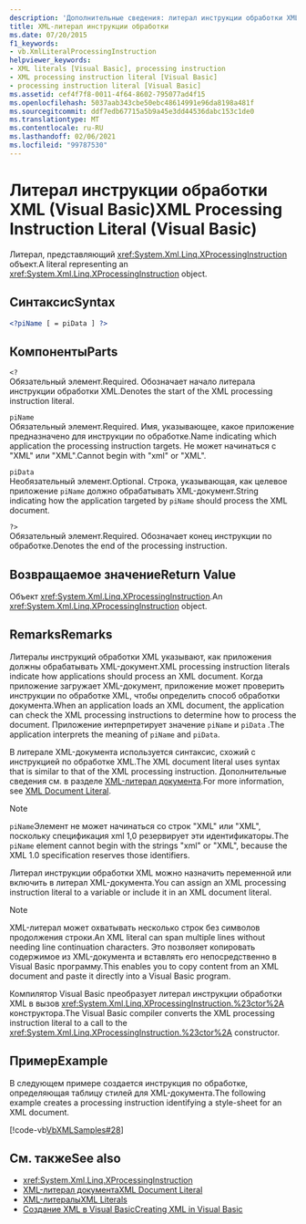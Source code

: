 ```yaml
---
description: 'Дополнительные сведения: литерал инструкции обработки XML (Visual Basic)'
title: XML-литерал инструкции обработки
ms.date: 07/20/2015
f1_keywords:
- vb.XmlLiteralProcessingInstruction
helpviewer_keywords:
- XML literals [Visual Basic], processing instruction
- XML processing instruction literal [Visual Basic]
- processing instruction literal [Visual Basic]
ms.assetid: cef4f7f8-0011-4f64-8602-795077ad4f15
ms.openlocfilehash: 5037aab343cbe50ebc48614991e96da8198a481f
ms.sourcegitcommit: ddf7edb67715a5b9a45e3dd44536dabc153c1de0
ms.translationtype: MT
ms.contentlocale: ru-RU
ms.lasthandoff: 02/06/2021
ms.locfileid: "99787530"
---
```

# <a name="xml-processing-instruction-literal-visual-basic"></a><span data-ttu-id="1e5b5-103">Литерал инструкции обработки XML (Visual Basic)</span><span class="sxs-lookup"><span data-stu-id="1e5b5-103">XML Processing Instruction Literal (Visual Basic)</span></span>

<span data-ttu-id="1e5b5-104">Литерал, представляющий <xref:System.Xml.Linq.XProcessingInstruction> объект.</span><span class="sxs-lookup"><span data-stu-id="1e5b5-104">A literal representing an <xref:System.Xml.Linq.XProcessingInstruction> object.</span></span>  
  
## <a name="syntax"></a><span data-ttu-id="1e5b5-105">Синтаксис</span><span class="sxs-lookup"><span data-stu-id="1e5b5-105">Syntax</span></span>  
  
```xml  
<?piName [ = piData ] ?>  
```  
  
## <a name="parts"></a><span data-ttu-id="1e5b5-106">Компоненты</span><span class="sxs-lookup"><span data-stu-id="1e5b5-106">Parts</span></span>  

 `<?`  
 <span data-ttu-id="1e5b5-107">Обязательный элемент.</span><span class="sxs-lookup"><span data-stu-id="1e5b5-107">Required.</span></span> <span data-ttu-id="1e5b5-108">Обозначает начало литерала инструкции обработки XML.</span><span class="sxs-lookup"><span data-stu-id="1e5b5-108">Denotes the start of the XML processing instruction literal.</span></span>  
  
 `piName`  
 <span data-ttu-id="1e5b5-109">Обязательный элемент.</span><span class="sxs-lookup"><span data-stu-id="1e5b5-109">Required.</span></span> <span data-ttu-id="1e5b5-110">Имя, указывающее, какое приложение предназначено для инструкции по обработке.</span><span class="sxs-lookup"><span data-stu-id="1e5b5-110">Name indicating which application the processing instruction targets.</span></span> <span data-ttu-id="1e5b5-111">Не может начинаться с "XML" или "XML".</span><span class="sxs-lookup"><span data-stu-id="1e5b5-111">Cannot begin with "xml" or "XML".</span></span>  
  
 `piData`  
 <span data-ttu-id="1e5b5-112">Необязательный элемент.</span><span class="sxs-lookup"><span data-stu-id="1e5b5-112">Optional.</span></span> <span data-ttu-id="1e5b5-113">Строка, указывающая, как целевое приложение `piName` должно обрабатывать XML-документ.</span><span class="sxs-lookup"><span data-stu-id="1e5b5-113">String indicating how the application targeted by `piName` should process the XML document.</span></span>  
  
 `?>`  
 <span data-ttu-id="1e5b5-114">Обязательный элемент.</span><span class="sxs-lookup"><span data-stu-id="1e5b5-114">Required.</span></span> <span data-ttu-id="1e5b5-115">Обозначает конец инструкции по обработке.</span><span class="sxs-lookup"><span data-stu-id="1e5b5-115">Denotes the end of the processing instruction.</span></span>  
  
## <a name="return-value"></a><span data-ttu-id="1e5b5-116">Возвращаемое значение</span><span class="sxs-lookup"><span data-stu-id="1e5b5-116">Return Value</span></span>  

 <span data-ttu-id="1e5b5-117">Объект <xref:System.Xml.Linq.XProcessingInstruction>.</span><span class="sxs-lookup"><span data-stu-id="1e5b5-117">An <xref:System.Xml.Linq.XProcessingInstruction> object.</span></span>  
  
## <a name="remarks"></a><span data-ttu-id="1e5b5-118">Remarks</span><span class="sxs-lookup"><span data-stu-id="1e5b5-118">Remarks</span></span>  

 <span data-ttu-id="1e5b5-119">Литералы инструкций обработки XML указывают, как приложения должны обрабатывать XML-документ.</span><span class="sxs-lookup"><span data-stu-id="1e5b5-119">XML processing instruction literals indicate how applications should process an XML document.</span></span> <span data-ttu-id="1e5b5-120">Когда приложение загружает XML-документ, приложение может проверить инструкции по обработке XML, чтобы определить способ обработки документа.</span><span class="sxs-lookup"><span data-stu-id="1e5b5-120">When an application loads an XML document, the application can check the XML processing instructions to determine how to process the document.</span></span> <span data-ttu-id="1e5b5-121">Приложение интерпретирует значение `piName` и `piData` .</span><span class="sxs-lookup"><span data-stu-id="1e5b5-121">The application interprets the meaning of `piName` and `piData`.</span></span>  
  
 <span data-ttu-id="1e5b5-122">В литерале XML-документа используется синтаксис, схожий с инструкцией по обработке XML.</span><span class="sxs-lookup"><span data-stu-id="1e5b5-122">The XML document literal uses syntax that is similar to that of the XML processing instruction.</span></span> <span data-ttu-id="1e5b5-123">Дополнительные сведения см. в разделе [XML-литерал документа](xml-document-literal.md).</span><span class="sxs-lookup"><span data-stu-id="1e5b5-123">For more information, see [XML Document Literal](xml-document-literal.md).</span></span>  
  
> [!NOTE]
> <span data-ttu-id="1e5b5-124">`piName`Элемент не может начинаться со строк "XML" или "XML", поскольку спецификация xml 1,0 резервирует эти идентификаторы.</span><span class="sxs-lookup"><span data-stu-id="1e5b5-124">The `piName` element cannot begin with the strings "xml" or "XML", because the XML 1.0 specification reserves those identifiers.</span></span>  
  
 <span data-ttu-id="1e5b5-125">Литерал инструкции обработки XML можно назначить переменной или включить в литерал XML-документа.</span><span class="sxs-lookup"><span data-stu-id="1e5b5-125">You can assign an XML processing instruction literal to a variable or include it in an XML document literal.</span></span>  
  
> [!NOTE]
> <span data-ttu-id="1e5b5-126">XML-литерал может охватывать несколько строк без символов продолжения строки.</span><span class="sxs-lookup"><span data-stu-id="1e5b5-126">An XML literal can span multiple lines without needing line continuation characters.</span></span> <span data-ttu-id="1e5b5-127">Это позволяет копировать содержимое из XML-документа и вставлять его непосредственно в Visual Basic программу.</span><span class="sxs-lookup"><span data-stu-id="1e5b5-127">This enables you to copy content from an XML document and paste it directly into a Visual Basic program.</span></span>  
  
 <span data-ttu-id="1e5b5-128">Компилятор Visual Basic преобразует литерал инструкции обработки XML в вызов <xref:System.Xml.Linq.XProcessingInstruction.%23ctor%2A> конструктора.</span><span class="sxs-lookup"><span data-stu-id="1e5b5-128">The Visual Basic compiler converts the XML processing instruction literal to a call to the <xref:System.Xml.Linq.XProcessingInstruction.%23ctor%2A> constructor.</span></span>  
  
## <a name="example"></a><span data-ttu-id="1e5b5-129">Пример</span><span class="sxs-lookup"><span data-stu-id="1e5b5-129">Example</span></span>  

 <span data-ttu-id="1e5b5-130">В следующем примере создается инструкция по обработке, определяющая таблицу стилей для XML-документа.</span><span class="sxs-lookup"><span data-stu-id="1e5b5-130">The following example creates a processing instruction identifying a style-sheet for an XML document.</span></span>  
  
 [!code-vb[VbXMLSamples#28](~/samples/snippets/visualbasic/VS_Snippets_VBCSharp/VbXMLSamples/VB/XMLSamples13.vb#28)]  
  
## <a name="see-also"></a><span data-ttu-id="1e5b5-131">См. также</span><span class="sxs-lookup"><span data-stu-id="1e5b5-131">See also</span></span>

- <xref:System.Xml.Linq.XProcessingInstruction>
- [<span data-ttu-id="1e5b5-132">XML-литерал документа</span><span class="sxs-lookup"><span data-stu-id="1e5b5-132">XML Document Literal</span></span>](xml-document-literal.md)
- [<span data-ttu-id="1e5b5-133">XML-литералы</span><span class="sxs-lookup"><span data-stu-id="1e5b5-133">XML Literals</span></span>](index.md)
- [<span data-ttu-id="1e5b5-134">Создание XML в Visual Basic</span><span class="sxs-lookup"><span data-stu-id="1e5b5-134">Creating XML in Visual Basic</span></span>](../../programming-guide/language-features/xml/creating-xml.md)
